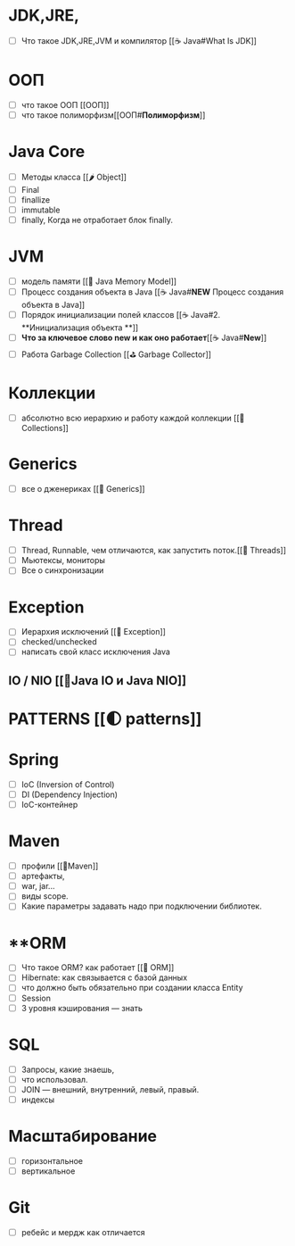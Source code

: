 #  **JDK,JRE,**
- [ ] Что такое JDK,JRE,JVM и компилятор [[☕️ Java#What Is JDK]]
# **ООП**
- [ ] что такое ООП [[ООП]]
- [ ] что такое полиморфизм[[ООП#**Полиморфизм**]]
# **Java Core**
- [ ] Методы класса [[🌶️ Object]]
- [ ] Final
- [ ] finallize
- [ ] immutable
- [ ] finally, Когда не отработает блок finally.
# **JVM**
- [ ] модель памяти [[🍕 Java Memory Model]]
- [ ] Процесс создания объекта в Java [[☕️ Java#**NEW** Процесс создания объекта в Java]]
- [ ] Порядок инициализации полей классов [[☕️ Java#2. **Инициализация объекта **]]
- [ ] **Что за ключевое слово new и как оно работает**[[☕️ Java#**New**]]
- [ ]  Работа Garbage Collection [[⛳️ Garbage Collector]]
# **Коллекции**
- [ ] абсолютно всю иерархию и работу каждой коллекции [[🏸 Collections]]
# **Generics**
- [ ] все о дженериках [[🧆 Generics]]
# **Thread** 
- [ ] Thread, Runnable, чем отличаются, как запустить поток.[[🎽 Threads]]
- [ ] Мьютексы, мониторы
- [ ] Все о синхронизации
# Exception 
- [ ] Иерархия исключений [[🤺 Exception]]
- [ ] checked/unchecked
- [ ] написать свой класс исключения
Java
## **IO / NIO** [[💍Java IO и Java NIO]]

# **PATTERNS** [[🌓 patterns]]

# **Spring**
- [ ] IoC (Inversion of Control)
- [ ] DI (Dependency Injection)
- [ ] IoC-контейнер

# **Maven**
- [ ] профили [[👢Maven]]
- [ ] артефакты, 
- [ ] war, jar... 
- [ ] виды scope.
- [ ] Какие параметры задавать надо при подключении библиотек.

# **ORM
- [ ] Что такое ORM? как работает [[🌻 ORM]]
- [ ] Hibernate: как связывается с базой данных
- [ ] что должно быть обязательно при создании класса Entity
- [ ] Session
- [ ] 3 уровня кэширования — знать

# **SQL**
- [ ] Запросы, какие знаешь,
- [ ] что использовал. 
- [ ] JOIN — внешний, внутренний, левый, правый.
- [ ] индексы
# **Масштабирование**
- [ ] горизонтальное
- [ ] вертикальное
# **Git**
- [ ] ребейс и мердж как отличается